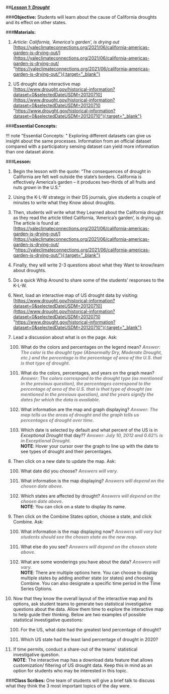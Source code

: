 ##***<u>Lesson 1: Drought</u>***

###**Objective:**
Students will learn about the cause of California droughts and its effect on other states.

###**Materials:**
1. *Article: California, 'America's garden', is drying out* <br> [https://yaleclimateconnections.org/2021/06/california-americas-garden-is-drying-out/](https://yaleclimateconnections.org/2021/06/california-americas-garden-is-drying-out/ "https://yaleclimateconnections.org/2021/06/california-americas-garden-is-drying-out/"){:target="_blank"}

2. US drought data interactive map <br> [https://www.drought.gov/historical-information?dataset=0&selectedDateUSDM=20120710](https://www.drought.gov/historical-information?dataset=0&selectedDateUSDM=20120710 "https://www.drought.gov/historical-information?dataset=0&selectedDateUSDM=20120710"){:target="_blank"}

###**Essential Concepts:**

!!! note "Essential Concepts: "
    Exploring different datasets can give us insight about the same processes. Information from an official dataset compared with a participatory sensing dataset can yield more information than one dataset alone.

###**Lesson:**
1. Begin the lesson with the quote: “The consequences of drought in California are felt well outside the state’s borders. California is effectively America’s garden – it produces two-thirds of all fruits and nuts grown in the U.S.”

2. Using the K-L-W strategy in their DS journals, give students a couple of minutes to write what they Know about droughts.

3. Then, students will write what they Learned about the California drought as they read the article titled California, ‘America’s garden’, is drying up. The article is found at: <br> [https://yaleclimateconnections.org/2021/06/california-americas-garden-is-drying-out/](https://yaleclimateconnections.org/2021/06/california-americas-garden-is-drying-out/ "https://yaleclimateconnections.org/2021/06/california-americas-garden-is-drying-out/"){:target="_blank"}

4. Finally, they will write 2-3 questions about what they Want to know/learn about droughts.

5. Do a quick Whip Around to share some of the students’ responses to the K-L-W.

6. Next, load an interactive map of US drought data by visiting: <br> [https://www.drought.gov/historical-information?dataset=0&selectedDateUSDM=20120710](https://www.drought.gov/historical-information?dataset=0&selectedDateUSDM=20120710 "https://www.drought.gov/historical-information?dataset=0&selectedDateUSDM=20120710"){:target="_blank"}

7. Lead a discussion about what is on the page. Ask:

    100. What do the colors and percentages on the legend mean? <span style="color:grey">***Answer: The color is the drought type (Abnormally Dry, Moderate Drought, etc.) and the percentage is the percentage of area of the U.S. that is that type of drought.***</span>

    100. What do the colors, percentages, and years on the graph mean? <span style="color:grey">***Answer: The colors correspond to the drought type (as mentioned in the previous question), the percentages correspond to the percentage of area of the U.S. that is that type of drought (as mentioned in the previous question), and the years signify the dates for which the data is available.***</span>

    100. What information are the map and graph displaying? <span style="color:grey">***Answer: The map tells us the areas of drought and the graph tells us percentages of drought over time.***</span>

    100. Which date is selected by default and what percent of the US is in *Exceptional Drought* that day?? <span style="color:grey">***Answer: July 10, 2012 and 0.62% is in Exceptional Drought.***</span> <br> **NOTE**: Hover your cursor over the graph to line up with the date to see types of drought and their percentages.

8. Then click on a new date to update the map. Ask:

    100. What date did you choose? <span style="color:grey">***Answers will vary.***</span>

    100. What information is the map displaying? <span style="color:grey">***Answers will depend on the chosen date above.***</span>

    100. Which states are affected by drought? <span style="color:grey">***Answers will depend on the chosen date above.***</span> <br> **NOTE**: You can click on a state to display its name.

9. Then click on the Combine States option, choose a state, and click Combine. Ask:

    100. What information is the map displaying now? <span style="color:grey">***Answers will vary but students should see the chosen state as the new map.***</span>

    100. What else do you see? <span style="color:grey">***Answers will depend on the chosen state above.***</span>

    100. What are some wonderings you have about the data? <span style="color:grey">***Answers will vary.***</span> <br> **NOTE**: There are multiple options here. You can choose to display multiple states by adding another state (or states) and choosing Combine. You can also designate a specific time period in the Time Series Options.

10. Now that they know the overall layout of the interactive map and its options, ask student teams to generate two statistical investigative questions about the data. Allow them time to explore the interactive map to help guide their thinking. Below are two examples of possible statistical investigative questions:

    100. For the US, what date had the greatest land percentage of drought?

    100. Which US state had the least land percentage of drought in 2020?

11. If time permits, conduct a share-out of the teams' statistical investigative question. <br> **NOTE**: The interactive map has a download data feature that allows customization/ filtering of US drought data. Keep this in mind as an option for students who may be interested in this topic.

###**Class Scribes:**
One team of students will give a brief talk to discuss what they think the 3 most important topics of the
day were.